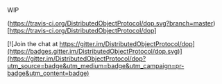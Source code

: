 WIP

(https://travis-ci.org/DistributedObjectProtocol/dop.svg?branch=master)[https://travis-ci.org/DistributedObjectProtocol/dop]

[![Join the chat at https://gitter.im/DistributedObjectProtocol/dop](https://badges.gitter.im/DistributedObjectProtocol/dop.svg)](https://gitter.im/DistributedObjectProtocol/dop?utm_source=badge&utm_medium=badge&utm_campaign=pr-badge&utm_content=badge)
